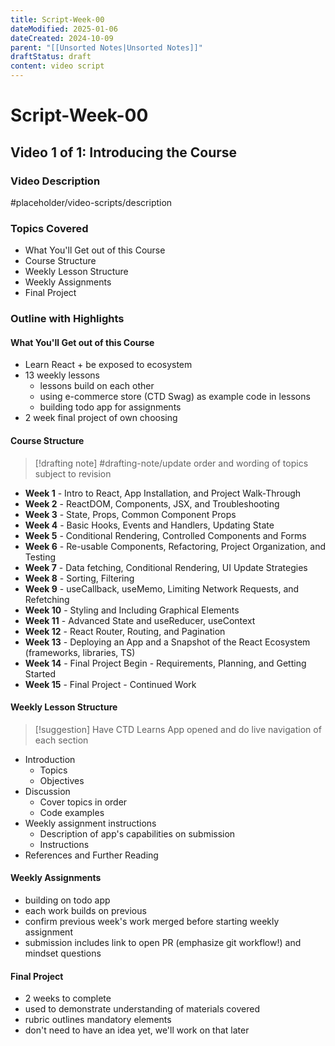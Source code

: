```yaml
---
title: Script-Week-00
dateModified: 2025-01-06
dateCreated: 2024-10-09
parent: "[[Unsorted Notes|Unsorted Notes]]"
draftStatus: draft
content: video script
---
```


# Script-Week-00

## Video 1 of 1: Introducing the Course

### Video Description

#placeholder/video-scripts/description

### Topics Covered

- What You'll Get out of this Course
- Course Structure
- Weekly Lesson Structure
- Weekly Assignments
- Final Project

### Outline with Highlights

#### What You'll Get out of this Course

- Learn React + be exposed to ecosystem
- 13 weekly lessons
  - lessons build on each other
  - using e-commerce store (CTD Swag) as example code in lessons
  - building todo app for assignments
- 2 week final project of own choosing

#### Course Structure

> [!drafting note] #drafting-note/update
> order and wording of topics subject to revision

- **Week 1** - Intro to React, App Installation, and Project Walk-Through
- **Week 2** - ReactDOM, Components, JSX, and Troubleshooting
- **Week 3** - State, Props, Common Component Props
- **Week 4** - Basic Hooks, Events and Handlers, Updating State
- **Week 5** - Conditional Rendering, Controlled Components and Forms
- **Week 6** - Re-usable Components, Refactoring, Project Organization, and Testing
- **Week 7** - Data fetching, Conditional Rendering, UI Update Strategies
- **Week 8** - Sorting, Filtering
- **Week 9** - useCallback, useMemo, Limiting Network Requests, and Refetching
- **Week 10** - Styling and Including Graphical Elements
- **Week 11** - Advanced State and useReducer, useContext
- **Week 12** - React Router, Routing, and Pagination
- **Week 13** - Deploying an App and a Snapshot of the React Ecosystem (frameworks, libraries, TS)
- **Week 14** - Final Project Begin - Requirements, Planning, and Getting Started
- **Week 15** - Final Project - Continued Work

#### Weekly Lesson Structure

> [!suggestion]
> Have CTD Learns App opened and do live navigation of each section

- Introduction
  - Topics
  - Objectives
- Discussion
  - Cover topics in order
  - Code examples
- Weekly assignment instructions
  - Description of app's capabilities on submission
  - Instructions
- References and Further Reading

#### Weekly Assignments

- building on todo app
- each work builds on previous
- confirm previous week's work merged before starting weekly assignment
- submission includes link to open PR (emphasize git workflow!) and mindset questions

#### Final Project

- 2 weeks to complete
- used to demonstrate understanding of materials covered
- rubric outlines mandatory elements
- don't need to have an idea yet, we'll work on that later
